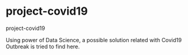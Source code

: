 # project-covid19
project-covid19

Using power of Data Science, a possible solution related with Covid19 Outbreak is tried to find here.

